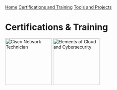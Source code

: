 [Home](https://tmolam.github.io/)
[Certifications and Training](https://tmolam.github.io/Certifications-Training/)
[Tools and Projects](https://tmolam.github.io/Tools-Projects/)

# Certifications & Training

<img src="https://images.credly.com/size/340x340/images/978f88dc-c247-4093-9d39-6efac3651297/image.png" alt="Cisco Network Technician" width="150" height="150"/>
<img src="https://ek-msc-cloud-and-cybersecurity.web.app/graphics/icons/kamk-elements-of-cloud-and-cybersecurity-badge.png" alt="Elements of Cloud and Cybersecurity" width ="150 height="150"/>


